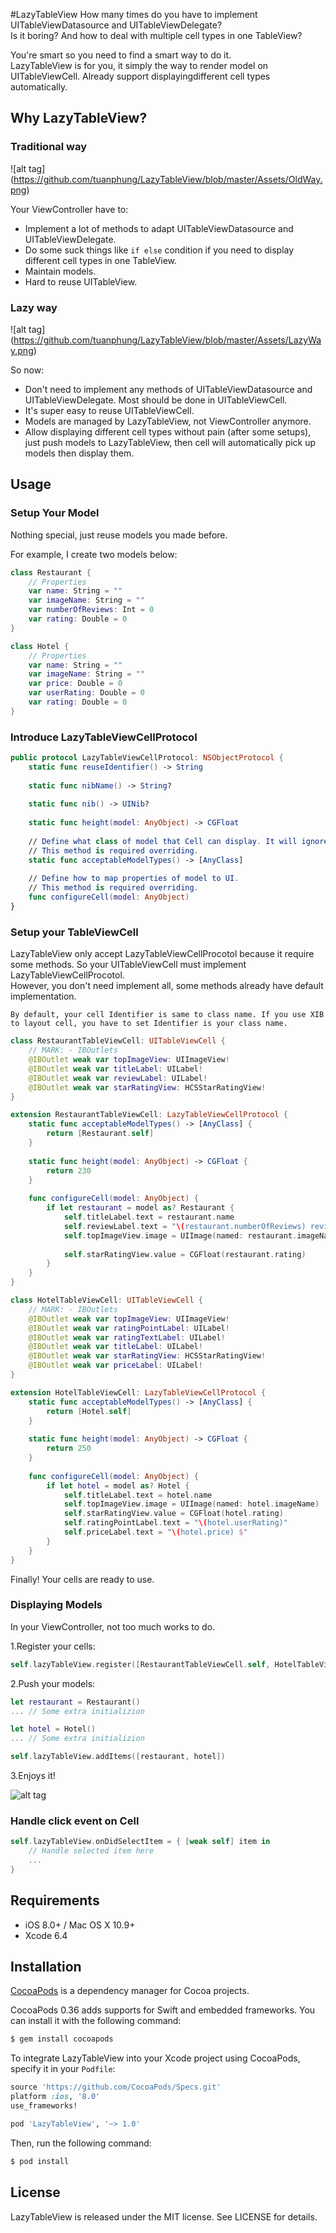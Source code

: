 #LazyTableView
How many times do you have to implement UITableViewDatasource and UITableViewDelegate?<br />
Is it boring? And how to deal with multiple cell types in one TableView?

You're smart so you need to find a smart way to do it.<br />
LazyTableView is for you, it simply the way to render model on UITableViewCell. Already support displayingdifferent cell types automatically.

## Why LazyTableView?
### Traditional way
![alt tag] (https://github.com/tuanphung/LazyTableView/blob/master/Assets/OldWay.png)

Your ViewController have to:
- Implement a lot of methods to adapt UITableViewDatasource and UITableViewDelegate.
- Do some suck things like `if else` condition if you need to display different cell types in one TableView.
- Maintain models.
- Hard to reuse UITableView.

### Lazy way
![alt tag] (https://github.com/tuanphung/LazyTableView/blob/master/Assets/LazyWay.png)

So now:
- Don't need to implement any methods of UITableViewDatasource and UITableViewDelegate. Most should be done in UITableViewCell.
- It's super easy to reuse UITableViewCell.
- Models are managed by LazyTableView, not ViewController anymore.
- Allow displaying different cell types without pain (after some setups), just push models to LazyTableView, then cell will automatically pick up models then display them.

## Usage
### Setup Your Model
Nothing special, just reuse models you made before.

For example, I create two models below:
```swift
class Restaurant {
    // Properties
    var name: String = ""
    var imageName: String = ""
    var numberOfReviews: Int = 0
    var rating: Double = 0
}
```

```swift
class Hotel {
    // Properties
    var name: String = ""
    var imageName: String = ""
    var price: Double = 0
    var userRating: Double = 0
    var rating: Double = 0
}
```
### Introduce LazyTableViewCellProtocol
```swift
public protocol LazyTableViewCellProtocol: NSObjectProtocol {
    static func reuseIdentifier() -> String
    
    static func nibName() -> String?
    
    static func nib() -> UINib?
    
    static func height(model: AnyObject) -> CGFloat
    
    // Define what class of model that Cell can display. It will ignore all models that type is not in list.
    // This method is required overriding.
    static func acceptableModelTypes() -> [AnyClass]
    
    // Define how to map properties of model to UI.
    // This method is required overriding.
    func configureCell(model: AnyObject)
}
```

### Setup your TableViewCell
LazyTableView only accept LazyTableViewCellProcotol because it require some methods. So your UITableViewCell must implement LazyTableViewCellProcotol.<br />
However, you don't need implement all, some methods already have default implementation.

`By default, your cell Identifier is same to class name. If you use XIB to layout cell, you have to set Identifier is your class name.`

```swift
class RestaurantTableViewCell: UITableViewCell {
    // MARK: - IBOutlets
    @IBOutlet weak var topImageView: UIImageView!
    @IBOutlet weak var titleLabel: UILabel!
    @IBOutlet weak var reviewLabel: UILabel!
    @IBOutlet weak var starRatingView: HCSStarRatingView!
}

extension RestaurantTableViewCell: LazyTableViewCellProtocol {
    static func acceptableModelTypes() -> [AnyClass] {
        return [Restaurant.self]
    }
    
    static func height(model: AnyObject) -> CGFloat {
        return 230
    }
    
    func configureCell(model: AnyObject) {
        if let restaurant = model as? Restaurant {
            self.titleLabel.text = restaurant.name
            self.reviewLabel.text = "\(restaurant.numberOfReviews) review" + (restaurant.numberOfReviews > 1 ? "s" : "")
            self.topImageView.image = UIImage(named: restaurant.imageName)
    
            self.starRatingView.value = CGFloat(restaurant.rating)
        }
    }
}
```

```swift
class HotelTableViewCell: UITableViewCell {
    // MARK: - IBOutlets
    @IBOutlet weak var topImageView: UIImageView!
    @IBOutlet weak var ratingPointLabel: UILabel!
    @IBOutlet weak var ratingTextLabel: UILabel!
    @IBOutlet weak var titleLabel: UILabel!
    @IBOutlet weak var starRatingView: HCSStarRatingView!
    @IBOutlet weak var priceLabel: UILabel!
}

extension HotelTableViewCell: LazyTableViewCellProtocol {
    static func acceptableModelTypes() -> [AnyClass] {
        return [Hotel.self]
    }
    
    static func height(model: AnyObject) -> CGFloat {
        return 250
    }
    
    func configureCell(model: AnyObject) {
        if let hotel = model as? Hotel {
            self.titleLabel.text = hotel.name
            self.topImageView.image = UIImage(named: hotel.imageName)
            self.starRatingView.value = CGFloat(hotel.rating)
            self.ratingPointLabel.text = "\(hotel.userRating)"
            self.priceLabel.text = "\(hotel.price) $"
        }
    }
}
```
Finally! Your cells are ready to use.

### Displaying Models
In your ViewController, not too much works to do.

1.Register your cells:
```swift
self.lazyTableView.register([RestaurantTableViewCell.self, HotelTableViewCell.self])
```
2.Push your models:
```swift
let restaurant = Restaurant()
... // Some extra initializion

let hotel = Hotel()
... // Some extra initializion

self.lazyTableView.addItems([restaurant, hotel])
```

3.Enjoys it!

![alt tag](https://github.com/tuanphung/LazyTableView/blob/master/Assets/Demo.gif)

### Handle click event on Cell
```swift
self.lazyTableView.onDidSelectItem = { [weak self] item in
    // Handle selected item here
    ...
}
```

## Requirements
- iOS 8.0+ / Mac OS X 10.9+
- Xcode 6.4

## Installation
[CocoaPods](http://cocoapods.org) is a dependency manager for Cocoa projects.

CocoaPods 0.36 adds supports for Swift and embedded frameworks. You can install it with the following command:

```bash
$ gem install cocoapods
```
To integrate LazyTableView into your Xcode project using CocoaPods, specify it in your `Podfile`:

```ruby
source 'https://github.com/CocoaPods/Specs.git'
platform :ios, '8.0'
use_frameworks!

pod 'LazyTableView', '~> 1.0'
```

Then, run the following command:

```bash
$ pod install
```

## License

LazyTableView is released under the MIT license. See LICENSE for details.
